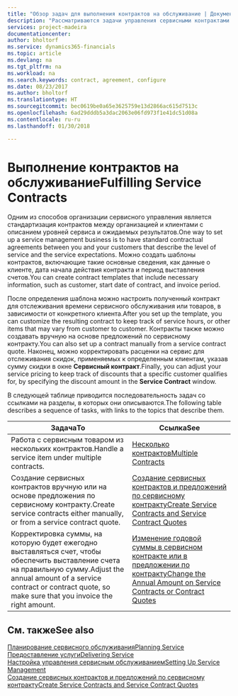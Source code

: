 ```yaml
---
title: "Обзор задач для выполнения контрактов на обслуживание | Документы Майкрософт"
description: "Рассматриваются задачи управления сервисными контрактами с клиентами."
services: project-madeira
documentationcenter: 
author: bholtorf
ms.service: dynamics365-financials
ms.topic: article
ms.devlang: na
ms.tgt_pltfrm: na
ms.workload: na
ms.search.keywords: contract, agreement, configure
ms.date: 08/23/2017
ms.author: bholtorf
ms.translationtype: HT
ms.sourcegitcommit: bec0619be0a65e3625759e13d2866ac615d7513c
ms.openlocfilehash: 6ad29dddb5a3dac2063e06fd973f1e41dc51d08a
ms.contentlocale: ru-ru
ms.lasthandoff: 01/30/2018

---
```

# <a name="fulfilling-service-contracts"></a><span data-ttu-id="a9726-103">Выполнение контрактов на обслуживание</span><span class="sxs-lookup"><span data-stu-id="a9726-103">Fulfilling Service Contracts</span></span> 
<span data-ttu-id="a9726-104">Одним из способов организации сервисного управления является стандартизация контрактов между организацией и клиентами с описанием уровней сервиса и ожидаемых результатов.</span><span class="sxs-lookup"><span data-stu-id="a9726-104">One way to set up a service management business is to have standard contractual agreements between you and your customers that describe the level of service and the service expectations.</span></span> <span data-ttu-id="a9726-105">Можно создать шаблоны контрактов, включающие такие основные сведения, как данные о клиенте, дата начала действия контракта и период выставления счетов.</span><span class="sxs-lookup"><span data-stu-id="a9726-105">You can create contract templates that include necessary information, such as customer, start date of contract, and invoice period.</span></span>  
  
<span data-ttu-id="a9726-106">После определения шаблона можно настроить полученный контракт для отслеживания времени сервисного обслуживания или товаров, в зависимости от конкретного клиента.</span><span class="sxs-lookup"><span data-stu-id="a9726-106">After you set up the template, you can customize the resulting contract to keep track of service hours, or other items that may vary from customer to customer.</span></span> <span data-ttu-id="a9726-107">Контракты также можно создавать вручную на основе предложений по сервисному контракту.</span><span class="sxs-lookup"><span data-stu-id="a9726-107">You can also set up a contract manually from a service contract quote.</span></span> <span data-ttu-id="a9726-108">Наконец, можно корректировать расценки на сервис для отслеживания скидок, применяемых к определенным клиентам, указав сумму скидки в окне **Сервисный контракт**.</span><span class="sxs-lookup"><span data-stu-id="a9726-108">Finally, you can adjust your service pricing to keep track of discounts that a specific customer qualifies for, by specifying the discount amount in the **Service Contract** window.</span></span>  

<span data-ttu-id="a9726-109">В следующей таблице приводится последовательность задач со ссылками на разделы, в которых они описываются.</span><span class="sxs-lookup"><span data-stu-id="a9726-109">The following table describes a sequence of tasks, with links to the topics that describe them.</span></span>   
  
|<span data-ttu-id="a9726-110">**Задача**</span><span class="sxs-lookup"><span data-stu-id="a9726-110">**To**</span></span>|<span data-ttu-id="a9726-111">**Ссылка**</span><span class="sxs-lookup"><span data-stu-id="a9726-111">**See**</span></span>|  
|------------|-------------|  
|<span data-ttu-id="a9726-112">Работа с сервисным товаром из нескольких контрактов.</span><span class="sxs-lookup"><span data-stu-id="a9726-112">Handle a service item under multiple contracts.</span></span> | [<span data-ttu-id="a9726-113">Несколько контрактов</span><span class="sxs-lookup"><span data-stu-id="a9726-113">Multiple Contracts</span></span>](service-multiple-contracts.md)|  
|<span data-ttu-id="a9726-114">Создание сервисных контрактов вручную или на основе предложения по сервисному контракту.</span><span class="sxs-lookup"><span data-stu-id="a9726-114">Create service contracts either manually, or from a service contract quote.</span></span>| [<span data-ttu-id="a9726-115">Создание сервисных контрактов и предложений по сервисному контракту</span><span class="sxs-lookup"><span data-stu-id="a9726-115">Create Service Contracts and Service Contract Quotes</span></span>](service-how-to-create-service-contracts-and-service-contract-quotes.md)|
|<span data-ttu-id="a9726-116">Корректировка суммы, на которую будет ежегодно выставляться счет, чтобы обеспечить выставление счета на правильную сумму.</span><span class="sxs-lookup"><span data-stu-id="a9726-116">Adjust the annual amount of a service contract or contract quote, so make sure that you invoice the right amount.</span></span>|[<span data-ttu-id="a9726-117">Изменение годовой суммы в сервисном контракте или в предложении по контракту</span><span class="sxs-lookup"><span data-stu-id="a9726-117">Change the Annual Amount on Service Contracts or Contract Quotes</span></span>](service-how-to-change-the-annual-amount-on-service-contracts-or-contract-quotes.md)|

## <a name="see-also"></a><span data-ttu-id="a9726-118">См. также</span><span class="sxs-lookup"><span data-stu-id="a9726-118">See also</span></span>
[<span data-ttu-id="a9726-119">Планирование сервисного обслуживания</span><span class="sxs-lookup"><span data-stu-id="a9726-119">Planning Service</span></span>](service-plan-service.md)  
[<span data-ttu-id="a9726-120">Предоставление услуги</span><span class="sxs-lookup"><span data-stu-id="a9726-120">Delivering Service</span></span>](service-deliver-service.md)  
[<span data-ttu-id="a9726-121">Настройка управления сервисным обслуживанием</span><span class="sxs-lookup"><span data-stu-id="a9726-121">Setting Up Service Management</span></span>](service-setup-service.md)  
[<span data-ttu-id="a9726-122">Создание сервисных контрактов и предложений по сервисному контракту</span><span class="sxs-lookup"><span data-stu-id="a9726-122">Create Service Contracts and Service Contract Quotes</span></span>](service-how-to-create-service-contracts-and-service-contract-quotes.md)  

